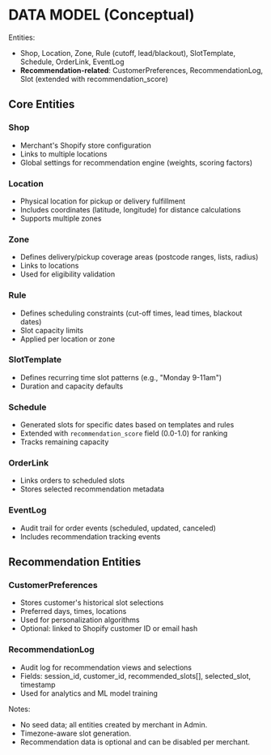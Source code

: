 # DATA MODEL (Conceptual)

Entities:
- Shop, Location, Zone, Rule (cutoff, lead/blackout), SlotTemplate, Schedule, OrderLink, EventLog
- **Recommendation-related**: CustomerPreferences, RecommendationLog, Slot (extended with recommendation_score)

## Core Entities

### Shop
- Merchant's Shopify store configuration
- Links to multiple locations
- Global settings for recommendation engine (weights, scoring factors)

### Location
- Physical location for pickup or delivery fulfillment
- Includes coordinates (latitude, longitude) for distance calculations
- Supports multiple zones

### Zone
- Defines delivery/pickup coverage areas (postcode ranges, lists, radius)
- Links to locations
- Used for eligibility validation

### Rule
- Defines scheduling constraints (cut-off times, lead times, blackout dates)
- Slot capacity limits
- Applied per location or zone

### SlotTemplate
- Defines recurring time slot patterns (e.g., "Monday 9-11am")
- Duration and capacity defaults

### Schedule
- Generated slots for specific dates based on templates and rules
- Extended with `recommendation_score` field (0.0-1.0) for ranking
- Tracks remaining capacity

### OrderLink
- Links orders to scheduled slots
- Stores selected recommendation metadata

### EventLog
- Audit trail for order events (scheduled, updated, canceled)
- Includes recommendation tracking events

## Recommendation Entities

### CustomerPreferences
- Stores customer's historical slot selections
- Preferred days, times, locations
- Used for personalization algorithms
- Optional: linked to Shopify customer ID or email hash

### RecommendationLog
- Audit log for recommendation views and selections
- Fields: session_id, customer_id, recommended_slots[], selected_slot, timestamp
- Used for analytics and ML model training

Notes:
- No seed data; all entities created by merchant in Admin.
- Timezone-aware slot generation.
- Recommendation data is optional and can be disabled per merchant.
